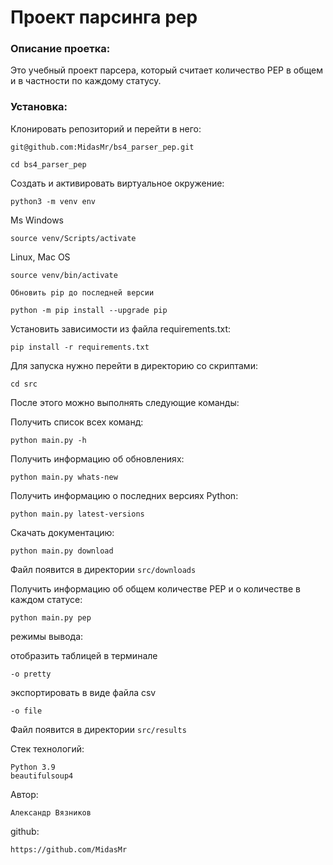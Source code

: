 # Проект парсинга pep

### Описание проетка:

Это учебный проект парсера, который считает количество PEP в общем и в частности по каждому статусу.

### Установка:

Клонировать репозиторий и перейти в него:

```
git@github.com:MidasMr/bs4_parser_pep.git
```

```
cd bs4_parser_pep
```

Cоздать и активировать виртуальное окружение:

```
python3 -m venv env
```


Ms Windows
```
source venv/Scripts/activate
```

Linux, Mac OS
```
source venv/bin/activate
```

```
Обновить pip до последней версии

python -m pip install --upgrade pip
```

Установить зависимости из файла requirements.txt:

```
pip install -r requirements.txt
```

Для запуска нужно перейти в директорию со скриптами:
```
cd src
```

После этого можно выполнять следующие команды:

Получить список всех команд:
```
python main.py -h
```

Получить информацию об обновлениях:
```
python main.py whats-new
```

Получить информацию о последних версиях Python:
```
python main.py latest-versions
```

Скачать документацию:
```
python main.py download
```
Файл появится в директории ``` src/downloads ```

Получить информацию об общем количестве PEP и о количестве в каждом статусе:
```
python main.py pep
```

режимы вывода:

отобразить таблицей в терминале
```
-o pretty
```

экспортировать в виде файла csv
```
-o file
```
Файл появится в директории ``` src/results ```


Стек технологий:
```
Python 3.9
beautifulsoup4
```



Автор:
```
Александр Вязников 
```
github:
```
https://github.com/MidasMr
```